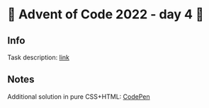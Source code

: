 # 🎄 Advent of Code 2022 - day 4 🎄

## Info

Task description: [link](https://adventofcode.com/2022/day/4)

## Notes

Additional solution in pure CSS+HTML: [CodePen](https://codepen.io/caderek/pen/eYKbjjj?editors=1100)
